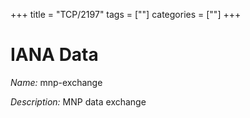 +++
title = "TCP/2197"
tags = [""]
categories = [""]
+++

# IANA Data

_Name:_ mnp-exchange

_Description:_ MNP data exchange

